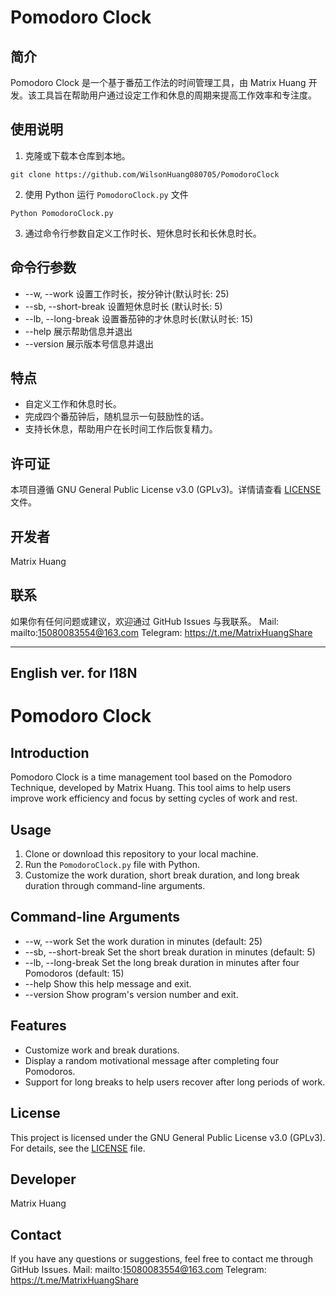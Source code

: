 # Pomodoro Clock

## 简介
Pomodoro Clock 是一个基于番茄工作法的时间管理工具，由 Matrix Huang 开发。该工具旨在帮助用户通过设定工作和休息的周期来提高工作效率和专注度。

## 使用说明
1. 克隆或下载本仓库到本地。
```
git clone https://github.com/WilsonHuang080705/PomodoroClock
```
2. 使用 Python 运行 `PomodoroClock.py` 文件
```
Python PomodoroClock.py
```
3. 通过命令行参数自定义工作时长、短休息时长和长休息时长。

## 命令行参数

- --w, --work       设置工作时长，按分钟计(默认时长: 25)
- --sb, --short-break  设置短休息时长 (默认时长: 5)
- --lb, --long-break  设置番茄钟的才休息时长(默认时长: 15)
- --help             展示帮助信息并退出
- --version          展示版本号信息并退出


## 特点
- 自定义工作和休息时长。
- 完成四个番茄钟后，随机显示一句鼓励性的话。
- 支持长休息，帮助用户在长时间工作后恢复精力。

## 许可证
本项目遵循 GNU General Public License v3.0 (GPLv3)。详情请查看 [LICENSE](LICENSE) 文件。

## 开发者
Matrix Huang

## 联系
如果你有任何问题或建议，欢迎通过 GitHub Issues 与我联系。
Mail: mailto:15080083554@163.com
Telegram: https://t.me/MatrixHuangShare

---
## English ver. for I18N
# Pomodoro Clock

## Introduction
Pomodoro Clock is a time management tool based on the Pomodoro Technique, developed by Matrix Huang. This tool aims to help users improve work efficiency and focus by setting cycles of work and rest.

## Usage
1. Clone or download this repository to your local machine.
2. Run the `PomodoroClock.py` file with Python.
3. Customize the work duration, short break duration, and long break duration through command-line arguments.

## Command-line Arguments

- --w, --work       Set the work duration in minutes (default: 25)
- --sb, --short-break  Set the short break duration in minutes (default: 5)
- --lb, --long-break  Set the long break duration in minutes after four Pomodoros (default: 15)
- --help             Show this help message and exit.
- --version          Show program's version number and exit.


## Features
- Customize work and break durations.
- Display a random motivational message after completing four Pomodoros.
- Support for long breaks to help users recover after long periods of work.

## License
This project is licensed under the GNU General Public License v3.0 (GPLv3). For details, see the [LICENSE](LICENSE) file.

## Developer
Matrix Huang

## Contact
If you have any questions or suggestions, feel free to contact me through GitHub Issues.
Mail: mailto:15080083554@163.com
Telegram: https://t.me/MatrixHuangShare
